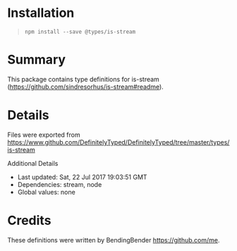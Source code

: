 # Installation
> `npm install --save @types/is-stream`

# Summary
This package contains type definitions for is-stream (https://github.com/sindresorhus/is-stream#readme).

# Details
Files were exported from https://www.github.com/DefinitelyTyped/DefinitelyTyped/tree/master/types/is-stream

Additional Details
 * Last updated: Sat, 22 Jul 2017 19:03:51 GMT
 * Dependencies: stream, node
 * Global values: none

# Credits
These definitions were written by BendingBender <https://github.com/me>.
